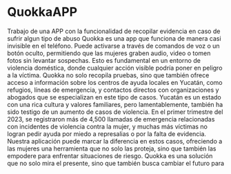 # QuokkaAPP
Trabajo de una APP con la funcionalidad de recopilar evidencia en caso de sufrir algun tipo de abuso
Quokka es una app que funciona de manera casi invisible en el teléfono. Puede activarse a través de comandos de voz o un botón oculto, permitiendo que las mujeres graben audio, video o tomen fotos sin levantar sospechas. Esto es fundamental en un entorno de violencia doméstica, donde cualquier acción visible podría poner en peligro a la víctima.
Quokka no solo recopila pruebas, sino que también ofrece acceso a información sobre los centros de ayuda locales en Yucatán, como refugios, líneas de emergencia, y contactos directos con organizaciones y abogados que se especializan en este tipo de casos.
Yucatán es un estado con una rica cultura y valores familiares, pero lamentablemente, también ha sido testigo de un aumento de casos de violencia. En el primer trimestre del 2023, se registraron más de 4,500 llamadas de emergencia relacionadas con incidentes de violencia contra la mujer, y muchas más víctimas no logran pedir ayuda por miedo a represalias o por la falta de evidencia.
Nuestra aplicación puede marcar la diferencia en estos casos, ofreciendo a las mujeres una herramienta que no solo las proteja, sino que también las empodere para enfrentar situaciones de riesgo. Quokka es una solución que no solo mira el presente, sino que también busca cambiar el futuro para 
